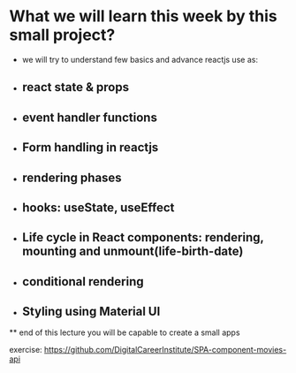 # What we will learn this week by this small project?
- we will try to understand few basics and advance reactjs use as:
- ## react state & props
- ## event handler functions
- ## Form handling in reactjs
- ## rendering phases
- ## hooks: useState, useEffect
- ## Life cycle in React components: rendering, mounting and unmount(life-birth-date)
- ## conditional rendering
- ## Styling using Material UI

** end of this lecture you will be capable to create a small apps

exercise: https://github.com/DigitalCareerInstitute/SPA-component-movies-api